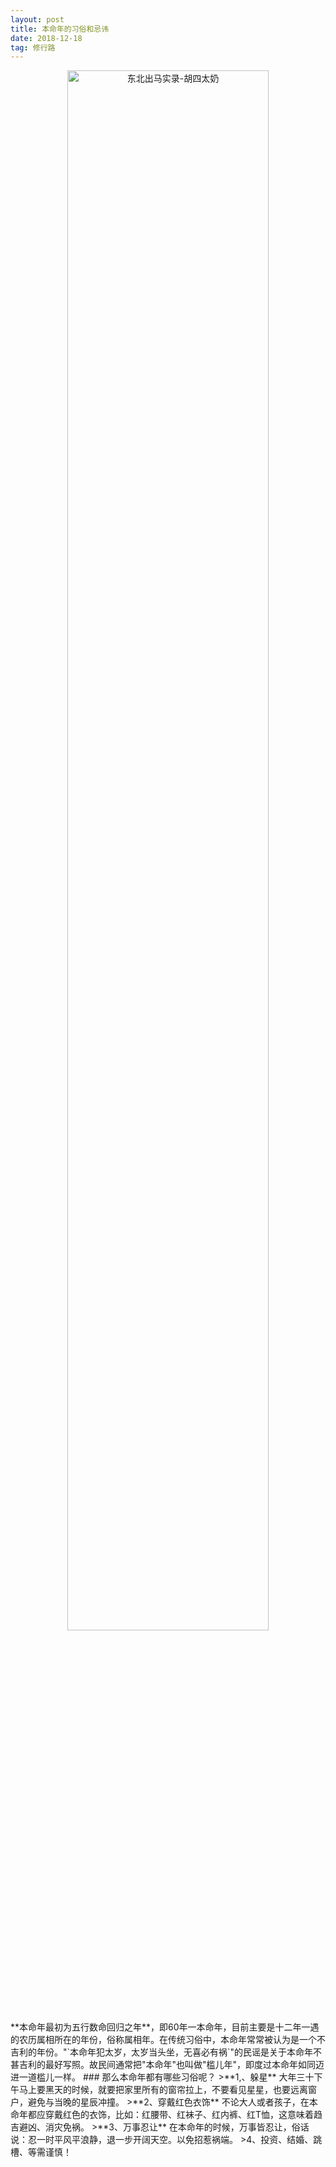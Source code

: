 ```yaml
---
layout: post
title: 本命年的习俗和忌讳
date: 2018-12-18  
tag: 修行路
---
```

<div align="center">
   <img alt="东北出马实录-胡四太奶" src="../../../assets/images/acitvity/1549899955191.jpg" width="80%"/><br>    
</div>
 **本命年最初为五行数命回归之年**，即60年一本命年，目前主要是十二年一遇的农历属相所在的年份，俗称属相年。在传统习俗中，本命年常常被认为是一个不吉利的年份。"`本命年犯太岁，太岁当头坐，无喜必有祸`"的民谣是关于本命年不甚吉利的最好写照。故民间通常把"本命年"也叫做"槛儿年"，即度过本命年如同迈进一道槛儿一样。
### 那么本命年都有哪些习俗呢？
>**1,、躲星**
大年三十下午马上要黑天的时候，就要把家里所有的窗帘拉上，不要看见星星，也要远离窗户，避免与当晚的星辰冲撞。
>**2、穿戴红色衣饰**
不论大人或者孩子，在本命年都应穿戴红色的衣饰，比如：红腰带、红袜子、红内裤、红T恤，这意味着趋吉避凶、消灾免祸。 
>**3、万事忍让**
在本命年的时候，万事皆忍让，俗话说：忍一时平风平浪静，退一步开阔天空。以免招惹祸端。
>4、投资、结婚、跳槽、等需谨慎！ 